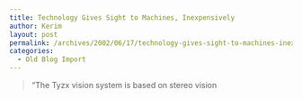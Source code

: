 ```yaml
---
title: Technology Gives Sight to Machines, Inexpensively
author: Kerim
layout: post
permalink: /archives/2002/06/17/technology-gives-sight-to-machines-inexpensively/
categories:
  - Old Blog Import
---
```


>   &#8220;The Tyzx vision system is based on stereo vision  
>   

>   
>  